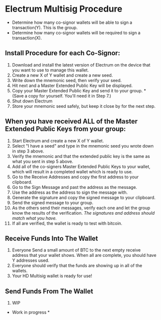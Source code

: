# Electrum Multisig Procedure
* Determine how many co-signor wallets will be able to sign a transaction(Y). This is the group.
* Determine how many co-signor wallets will be required to sign a transaction(X).

## Install Procedure for **each** Co-Signor:
1. Download and install the latest version of Electrum on the device that you want to use to manage this wallet.
2. Create a new X of Y wallet and create a new seed. 
3. Write down the mnemonic seed, then verify your seed.
4. Hit next and a Master Extended Public Key will be displayed.
5. Copy your Master Extended Public Key and send it to your group. *(Save a copy for yourself. You'll need it in Step 7.)
6. Shut down Electrum
7. Store your mnemonic seed safely, but keep it close by for the next step.

## When you have received ALL of the Master Extended Public Keys from your group:
1. Start Electrum and create a new X of Y wallet.
2. Select "I have a seed" and type in the mnemonic seed you wrote down in step 3 above.
3. Verify the mnemonic and that the extended public key is the same as what you sent in step 5 above.
4. Add all of the co-signers Master Extended Public Keys to your wallet, which will result in a completed wallet which is ready to use.
5. Go to the Receive Addresses and copy the first address to your clipboard.
6. Go to the Sign Message and past the address as the message.
7. Use the address as the address to sign the message with.
8. Generate the signature and copy the signed message to your clipboard.
9. Send the signed message to your group.
10. As the others send their messages, verify each one and let the group know the results of the verification. *The signatures and address should match what you have.*
11. If all are verified, the wallet is ready to test with bitcoin.

## Receive Funds Into The Wallet
1. Everyone Send a small amount of BTC to the next empty receive address that your wallet shows. When all are complete, you should have Y addresses used.
2. Everyone should verify that the funds are showing up in all of the wallets.
3. Your HD Multisig wallet is ready for use!

## Send Funds From The Wallet
1. WIP
* Work in progress *


